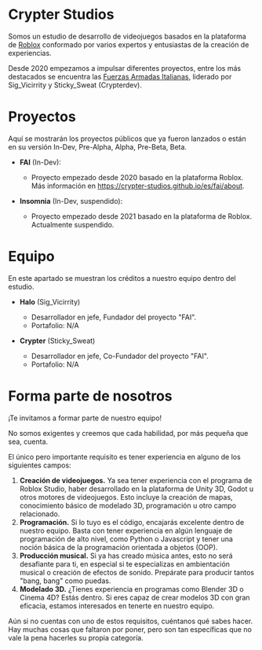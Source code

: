 # Crypter Studios
Somos un estudio de desarrollo de videojuegos basados en la plataforma de [Roblox](https://www.roblox.com) conformado por varios expertos y entusiastas de la creación de experiencias.

Desde 2020 empezamos a impulsar diferentes proyectos, entre los más destacados se encuentra las [Fuerzas Armadas Italianas](https://crypter-studios.github.io/es/fai/about), liderado por Sig_Vicirrity y Sticky_Sweat (Crypterdev).

# Proyectos
Aquí se mostrarán los proyectos públicos que ya fueron lanzados o están en su versión In-Dev, Pre-Alpha, Alpha, Pre-Beta, Beta.

- <b>FAI</b> (In-Dev):
    - Proyecto empezado desde 2020 basado en la plataforma Roblox. Más información en https://crypter-studios.github.io/es/fai/about.

- <b>Insomnia</b> (In-Dev, suspendido):
    - Proyecto empezado desde 2021 basado en la plataforma de Roblox. Actualmente suspendido.

# Equipo
En este apartado se muestran los créditos a nuestro equipo dentro del estudio.

- <b>Halo</b> (Sig_Vicirrity)
    - Desarrollador en jefe, Fundador del proyecto "FAI".
    - Portafolio: N/A

- <b>Crypter</b> (Sticky_Sweat)
    - Desarrollador en jefe, Co-Fundador del proyecto "FAI".
    - Portafolio: N/A

# Forma parte de nosotros
¡Te invitamos a formar parte de nuestro equipo!

No somos exigentes y creemos que cada habilidad, por más pequeña que sea, cuenta.

El único pero importante requisito es tener experiencia en alguno de los siguientes campos:

1. <b>Creación de videojuegos.</b> Ya sea tener experiencia con el programa de Roblox Studio, haber desarrollado en la plataforma de Unity 3D, Godot u otros motores de videojuegos. Esto incluye la creación de mapas, conocimiento básico de modelado 3D, programación u otro campo relacionado.
2. <b>Programación.</b> Si lo tuyo es el código, encajarás excelente dentro de nuestro equipo. Basta con tener experiencia en algún lenguaje de programación de alto nivel, como Python o Javascript y tener una noción básica de la programación orientada a objetos (OOP).
3. <b>Producción musical.</b> Si ya has creado música antes, esto no será desafiante para ti, en especial si te especializas en ambientación musical o creación de efectos de sonido. Prepárate para producir tantos "bang, bang" como puedas.
4. <b>Modelado 3D.</b> ¿Tienes experiencia en programas como Blender 3D o Cinema 4D? Estás dentro. Si eres capaz de crear modelos 3D con gran eficacia, estamos interesados en tenerte en nuestro equipo.

Aún si no cuentas con uno de estos requisitos, cuéntanos qué sabes hacer. Hay muchas cosas que faltaron por poner, pero son tan específicas que no vale la pena hacerles su propia categoría.
